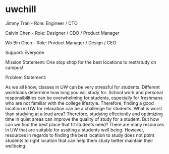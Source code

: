 # uwchill
Jimmy Tran - Role: Engineer / CTO 

Calvin Chen - Role: Designer / CDO / Product Manager 

Wo Bin Chen - Role: Product Manager / Design / CEO

Support: Everyone

Mission Statement: One stop shop for the best locations to rest/study on campus!

Problem Statement:

As we all know, classes in UW can be very stressful for students. Different workloads determine how long you will study for.  School work and personal responsibilities can be overwhelming for students, especially for freshmans who are not familiar with the college lifestyle. Therefore, finding a good location in UW for relaxation can be a challenge for students. What is worst than studying at a loud area? Therefore, studying effeciently and optimizing time in quiet areas can improve the quality of study for a student. But how can we find the best place that fit students need? There are many resources in UW that are suitable for assiting a students well being. However, resources in regards to finding the best location to study does not point students to right location that can help them study better maintain their wellbeing.
